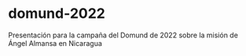# domund-2022
Presentación para la campaña del Domund de 2022 sobre la misión de Ángel Almansa en Nicaragua
